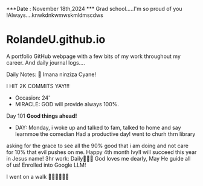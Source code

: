 ***Date : November 18th,2024 *** Grad school.....I'm so proud of you !Always....knwkdnkwmwskmldmscdws
# RolandeU.github.io

A portfolio GitHub webpage with a few bits of my work throughout my career. And daily journal logs....

Daily Notes:
💚 Imana ninziza Cyane! 

I HIT 2K COMMITS YAY!!!

- Occasion: 24'
- MIRACLE: GOD will provide always 100%.

Day 101 **Good things ahead!** 
- DAY: Monday, i woke up and talked to fam, talked to home and say learnmoe the comedian
Had a productive day!  went to churh thrn library 

asking for the grace to see all the 90% good that i am doing and not care for 10% that evil pushes on me. Happy 4th month Ivy!I will succeed this year in Jesus name!
3hr work: Daily💚💚💚
God loves me dearly, May He guide all of  us!
Enrolled into Google LLM!

I went on a walk 💚💚💚💚💚💚
